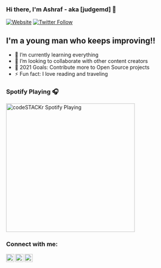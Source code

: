 ### Hi there, I'm Ashraf - aka [judgemd] 👋

[![Website](https://img.shields.io/website?label=judgemd.com&style=for-the-badge&url=https%3A%2F%2Fcodestackr.com)](https://judgemd.com)
[![Twitter Follow](https://img.shields.io/twitter/follow/ashraafmammadov?color=1DA1F2&logo=twitter&style=for-the-badge)](https://twitter.com/intent/follow?original_referer=https%3A%2F%2Fgithub.com%2Fashraafmammadov&screen_name=ashraafmammadov)

## I'm a young man who keeps improving!!

- 🌱 I’m currently learning everything
- 👯 I’m looking to collaborate with other content creators
- 🥅 2021 Goals: Contribute more to Open Source projects
- ⚡ Fun fact: I love reading and traveling

### Spotify Playing 🎧

[<img src="https://now-playing-codestackr.vercel.app/api/spotify-playing" alt="codeSTACKr Spotify Playing" width="350" />](https://open.spotify.com/playlist/2yf1UjCiNgK7Fo41PRr9Co?si=4bb25a57ec314016)

### Connect with me:

<img align="left" alt="judgemd | Twitter" width="22px" src="https://cdn.jsdelivr.net/npm/simple-icons@v3/icons/twitter.svg" />
<img align="left" alt="judgemd | LinkedIn" width="22px" src="https://cdn.jsdelivr.net/npm/simple-icons@v3/icons/linkedin.svg" />
<img align="left" alt="judgemd | Instagram" width="22px" src="https://cdn.jsdelivr.net/npm/simple-icons@v3/icons/instagram.svg" />
